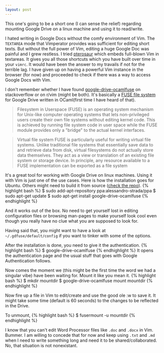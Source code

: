 ```yaml
---
layout: post
---
```

This one's going to be a short one (I can sense the relief)
regarding mounting Google Drive on a linux
machine and using it to read/write.

I hated writing in Google Docs without the 
comfy environment of Vim. The `TEXTAREA` mode that Vimperator provides was
sufficient for editing short texts. But without the full power of Vim,
editing a huge Google Doc was painful and I grew restless. I tried [pterosaur](https://github.com/ardagnir/pterosaur)
which embeds full-blown Vim in textareas. It gives you all those shortcuts
which you have built over time in your `vimrc`. It would have been the answer
to my travails if not for the terrible lag. 
I have given up on having a powerful Vim instance in the browser (for now) and 
proceeded to check if there was a way to access Google Docs with Vim. 

I don't remember whether I have found [google-drive-ocamlfuse](https://github.com/astrada/google-drive-ocamlfuse)
on stackoverflow or on r/vim (might be both). It's basically a [FUSE file system](http://en.wikipedia.org/wiki/Filesystem_in_Userspace)
for Google Drive written in OCaml(first time I have heard of that).

>Filesystem in Userspace (FUSE) is an operating system mechanism for Unix-like computer
operating systems that lets non-privileged users create their own file systems without
editing kernel code. This is achieved by running file system code in user space while the
FUSE module provides only a "bridge" to the actual kernel interfaces.

>Virtual file system
FUSE is particularly useful for writing virtual file systems. Unlike traditional file systems
that essentially save data to and retrieve data from disk, virtual filesystems do not actually
store data themselves. They act as a view or translation of an existing file system or storage device.
In principle, any resource available to a FUSE implementation can be exported as a file system

It's a great tool for working with Google Drive on linux machines. Using it with
Vim is just one of the use cases. Here is how the installation goes for Ubuntu.
Others might need to build it from source ([check the repo](https://github.com/astrada/google-drive-ocamlfuse#configuration-and-installation)).
{% highlight bash %}
$ sudo add-apt-repository ppa:alessandro-strada/ppa
$ sudo apt-get update
$ sudo apt-get install google-drive-ocamlfuse
{% endhighlight %}

And it works out of the box. No need to get yourself lost in editing
configuration files or browsing man-pages to make yourself look cool
even though you really have no clue what you are supposed to look for.

Having said that, you might want to have a look at `~/.gdfuse/default/config` if you want
to tinker with some of the options.

After the installation is done, you need to give it the authentication.
{% highlight bash %}
$ google-drive-ocamlfuse
{% endhighlight %}
It opens the authentication page and the usual stuff that goes with Google
Authentication follows.

Now comes the moment we (this might be the first time the word we had a singular vibe)
have been waiting for. Mount it like you mean it.
{% highlight bash %}
$ mkdir mountdir
$ google-drive-ocamlfuse mount mountdir
{% endhighlight %}

Now fire up a file in Vim to edit/create and use the good ole :w to save it.
It might take some time (default is 60 seconds) to the changes to be 
reflected in the Drive.

To unmount,
{% highlight bash %}
$ fusermount -u mountdir
{% endhighlight %}

I know that you can't edit Word Processor files like `.doc` and `.docx` in Vim.
Bummer. I am willing to concede that for now and keep using `.txt` and `.md` when I need
to write something long and need it to be shared/collaborated.
No, that situation is not nonexistant.






